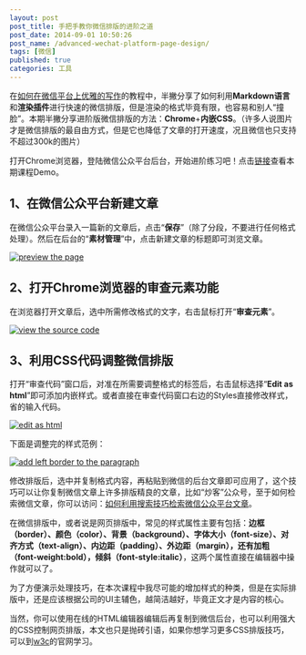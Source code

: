 ```yaml
---
layout: post
post_title: 手把手教你微信排版的进阶之道
post_date: 2014-09-01 10:50:26
post_name: /advanced-wechat-platform-page-design/
tags: [微信]
published: true
categories: 工具
---
```


在[如何在微信平台上优雅的写作](http://www.banpie.info/how-to-write-beautifully-on-wechat-platform/ "如何在微信公众平台上优雅的写作")的教程中，半撇分享了如何利用**Markdown语言**和**渲染插件**进行快速的微信排版，但是渲染的格式毕竟有限，也容易和别人“撞脸”。本期半撇分享进阶版微信排版的方法：**Chrome**+**内嵌CSS**。（许多人说图片才是微信排版的最自由方式，但是它也降低了文章的打开速度，况且微信也只支持不超过300k的图片）

打开Chrome浏览器，登陆微信公众平台后台，开始进阶练习吧！点击[链接](http://mp.weixin.qq.com/s?__biz=MzA5ODE4MDMzNQ==&amp;mid=201185845&amp;idx=1&amp;sn=ce0983ecaa74e10a85cc8ec7c3c34980#rd)查看本期课程Demo。

## 1、在微信公众平台新建文章

在微信公众平台录入一篇新的文章后，点击“**保存**”（除了分段，不要进行任何格式处理）。然后在后台的“**素材管理**”中，点击新建文章的标题即可浏览文章。

[![preview the page](http://7arnhx.com1.z0.glb.clouddn.com/wp-content/uploads/2014/09/previewthepage_thumb.png "preview the page")](http://7arnhx.com1.z0.glb.clouddn.com/wp-content/uploads/2014/09/previewthepage.png)

## 2、打开Chrome浏览器的审查元素功能

在浏览器打开文章后，选中所需修改格式的文字，右击鼠标打开“**审查元素**”。

[![view the source code](http://7arnhx.com1.z0.glb.clouddn.com/wp-content/uploads/2014/09/viewthesourcecode_thumb.png "view the source code")](http://7arnhx.com1.z0.glb.clouddn.com/wp-content/uploads/2014/09/viewthesourcecode.png)

## 3、利用CSS代码调整微信排版

打开“审查代码”窗口后，对准在所需要调整格式的标签后，右击鼠标选择“**Edit as html**”即可添加内嵌样式。或者直接在审查代码窗口右边的Styles直接修改样式，省的输入代码。

[![edit as html](http://7arnhx.com1.z0.glb.clouddn.com/wp-content/uploads/2014/09/editashtml_thumb.png "edit as html")](http://7arnhx.com1.z0.glb.clouddn.com/wp-content/uploads/2014/09/editashtml.png)

下面是调整完的样式范例：

[![add left border to the paragraph](http://7arnhx.com1.z0.glb.clouddn.com/wp-content/uploads/2014/09/addleftbordertotheparagraph_thumb.png "add left border to the paragraph")](http://7arnhx.com1.z0.glb.clouddn.com/wp-content/uploads/2014/09/addleftbordertotheparagraph.png)

修改排版后，选中并复制格式内容，再粘贴到微信的后台文章即可应用了，这个技巧可以让你复制微信文章上许多排版精良的文章，比如“炒客”公众号，至于如何检索微信文章，你可以访问：[如何利用搜索技巧检索微信公众平台文章](http://www.banpie.info/how-to-search-wechat-posts-on-desktop/)。

在微信排版中，或者说是网页排版中，常见的样式属性主要有包括：**边框（border）、颜色（color）、背景（background）、字体大小（font-size）、对齐方式（text-align）、内边距（padding）、外边距（margin），**还有**加粗（font-weight:bold），倾斜（font-style:italic）**，这两个属性直接在编辑器中操作就可以了。

为了方便演示处理技巧，在本次课程中我尽可能的增加样式的种类，但是在实际排版中，还是应该根据公司的UI主辅色，越简洁越好，毕竟正文才是内容的核心。

当然，你可以使用在线的HTML编辑器编辑后再复制到微信后台，也可以利用强大的CSS控制网页排版，本文也只是抛砖引语，如果你想学习更多CSS排版技巧，可以到[w3c](http://www.w3school.com.cn/css/)的官网学习。